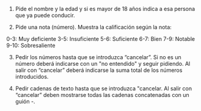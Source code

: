  1. Pide el nombre y la edad y si es mayor de 18 años indica a esa persona que ya puede conducir.

2. Pide una nota (número). Muestra la calificación según la nota:

0-3: Muy deficiente
3-5: Insuficiente
5-6: Suficiente
6-7: Bien
7-9: Notable
9-10: Sobresaliente

3. Pedir los números hasta que se introduzca “cancelar”. Si no es un número deberá indicarse con un "no entendido" y seguir pidiendo. Al salir con “cancelar” deberá indicarse la suma total de los números introducidos.

4. Pedir cadenas de texto hasta que se introduzca "cancelar. Al salir con “cancelar” deben mostrarse todas las cadenas concatenadas con un guión -. 
